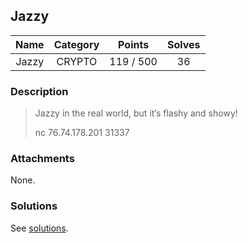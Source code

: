 ## Jazzy

|  Name  |  Category  |  Points  |  Solves  |
| :----: | :----: | :----: | :----: |
|  Jazzy  |  CRYPTO  |  119 / 500  |  36  |

### Description
> Jazzy in the real world, but it’s flashy and showy!
> 
> nc 76.74.178.201 31337

### Attachments
None.

### Solutions
See [solutions](https://github.com/roadicing/ctf-writeups/tree/main/2020/asisctf-quals/jazzy/solutions).